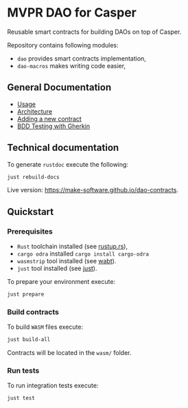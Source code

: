 # MVPR DAO for Casper

Reusable smart contracts for building DAOs on top of Casper.

Repository contains following modules:
- `dao` provides smart contracts implementation,
- `dao-macros` makes writing code easier,

## General Documentation

- [Usage](docs-high-level/usage.md)
- [Architecture](docs-high-level/architecture.md)
- [Adding a new contract](docs-high-level/adding_new_contract.md)
- [BDD Testing with Gherkin](docs-high-level/gherkin.md)

## Technical documentation
To generate `rustdoc` execute the following:
```bash
just rebuild-docs
```

Live version: https://make-software.github.io/dao-contracts.

## Quickstart

### Prerequisites

- `Rust` toolchain installed (see [rustup.rs](https://rustup.rs/)),
- `cargo odra` installed `cargo install cargo-odra`
- `wasmstrip` tool installed (see [wabt](https://github.com/WebAssembly/wabt)).
- `just` tool installed (see [just](https://github.com/casey/just)).

To prepare your environment execute:

```bash
just prepare
```

### Build contracts
To build `WASM` files execute:

```bash
just build-all
```
Contracts will be located in the `wasm/` folder.

### Run tests

To run integration tests execute:

```bash
just test
```
